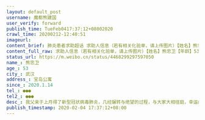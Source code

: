 ```yaml
---
layout: default_post
username: 魔都熊建国
user_verify: forward
publish_time: TueFeb0417:37:12+08002020
crawl_time: 20200212-12:40:51
imageurl: 
content_brief: 肺炎患者求助超话 求助人信息（若有相关化验单，请上传图片）【姓名】熊忠卫【年龄】53【所在城市】武汉【所在小区、社区】宝岛公寓【患病时间】2020.1.14【联系方式】●●●【其他紧急联系人】●●●【病情描述】我父亲于上月得了新型冠状病毒肺炎，几经辗转与绝望的过程，与 ...全文
content_full_raw: 求助人信息（若有相关化验单，请上传图片）【姓名】熊忠卫【年龄】53【所在城市】武汉【所在小区、社区】宝岛公寓【患病时间】2020.1.14【联系方式】●●●【其他紧急联系人】●●●【病情描述】我父亲于上月得了新型冠状病毒肺炎，几经辗转与绝望的过程，与大家大相径庭，幸运的是终于被肺科医院收治。入院第二天左脚开始痛，查出动脉栓塞与静脉栓塞。入院9天病毒转阴可肺还没有恢复，但符合了所谓的出院标准，肺科医院也治不了血管外科这个。于是要我们自己去找能治的医院，就办理了出院。出院后我们到协和医院急诊，医生给看了这个脚，开了一些药，但不能收治，因为曾经得过肺炎。现在一周过去了，病情在恶化，每天钻心地痛，专家说需要马上手术，脚要保不住了。我跑遍了各种医院，要不是虽然病毒转阴但他们还是怕传染不能住院手术。要不就是医院现在没有血管外科，全变成了发热门诊。各种电话也打了，社区也问了，全都是帮我们登记，没有谁能出来解决问题。我曾经以为最绝望的时期已经扛了过去，没想到现在更加地绝望。之前是发热没有地方看，现在是全看发热了，发热好了也不敢看。我相信这是武汉下一个大问题。求助。
status_url: https://m.weibo.cn/status/4468299297597050
name_: 熊忠卫
age_: 53
city_: 武汉
address_: 宝岛公寓
since_: 2020.1.14
tel_: ●●●
tel2_: ●●●
desc_: 我父亲于上月得了新型冠状病毒肺炎，几经辗转与绝望的过程，与大家大相径庭，幸运的是终于被肺科医院收治。入院第二天左脚开始痛，查出动脉栓塞与静脉栓塞。入院9天病毒转阴可肺还没有恢复，但符合了所谓的出院标准，肺科医院也治不了血管外科这个。于是要我们自己去找能治的医院，就办理了出院。出院后我们到协和医院急诊，医生给看了这个脚，开了一些药，但不能收治，因为曾经得过肺炎。现在一周过去了，病情在恶化，每天钻心地痛，专家说需要马上手术，脚要保不住了。我跑遍了各种医院，要不是虽然病毒转阴但他们还是怕传染不能住院手术。要不就是医院现在没有血管外科，全变成了发热门诊。各种电话也打了，社区也问了，全都是帮我们登记，没有谁能出来解决问题。我曾经以为最绝望的时期已经扛了过去，没想到现在更加地绝望。之前是发热没有地方看，现在是全看发热了，发热好了也不敢看。我相信这是武汉下一个大问题。求助。
publish_timestamp: 2020-02-04 17:37:12+08:00
---
```

